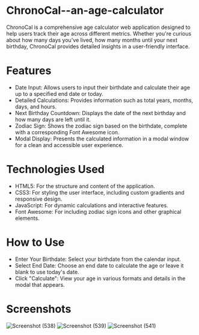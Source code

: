 # ChronoCal--an-age-calculator
ChronoCal is a comprehensive age calculator web application designed to help users track their age across different metrics. Whether you're curious about how many days you've lived, how many months until your next birthday, ChronoCal provides detailed insights in a user-friendly interface.

# Features
- Date Input: Allows users to input their birthdate and calculate their age up to a specified end date or today.
- Detailed Calculations: Provides information such as total years, months, days, and hours.
- Next Birthday Countdown: Displays the date of the next birthday and how many days are left until it.
- Zodiac Sign: Shows the zodiac sign based on the birthdate, complete with a corresponding Font Awesome icon.
- Modal Display: Presents the calculated information in a modal window for a clean and accessible user experience.
  
# Technologies Used
- HTML5: For the structure and content of the application.
- CSS3: For styling the user interface, including custom gradients and responsive design.
- JavaScript: For dynamic calculations and interactive features.
- Font Awesome: For including zodiac sign icons and other graphical elements.
  
# How to Use
- Enter Your Birthdate: Select your birthdate from the calendar input.
- Select End Date: Choose an end date to calculate the age or leave it blank to use today's date.
- Click "Calculate": View your age in various formats and details in the modal that appears.
  
# Screenshots
![Screenshot (538)](https://github.com/user-attachments/assets/7e7ea236-da14-4793-ad1b-48d2dc158d9c)
![Screenshot (539)](https://github.com/user-attachments/assets/8657b3ed-304a-498e-b9c1-79610a088184)
![Screenshot (541)](https://github.com/user-attachments/assets/264cbd9c-1c8d-43c9-bfc4-46f8d98cdc90)


